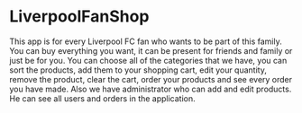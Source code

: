 # LiverpoolFanShop
This app is for every Liverpool FC fan who wants to be part of this family. You can buy everything you want, it can be present for friends and family or just be for you. You can choose all of the categories that we have, you can sort the products, add them to your shopping cart, edit your quantity, remove the product, clear the cart, order your products and see every order you have made.
Also we have administrator who can add and edit products. He can see all users and orders in the application.
